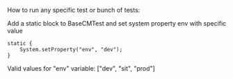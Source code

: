 How to run any specific test or bunch of tests:

Add a static block to BaseCMTest and set system property env with specific value

```
static {
    System.setProperty("env", "dev");
}
```

Valid values for "env" variable: ["dev", "sit", "prod"]
